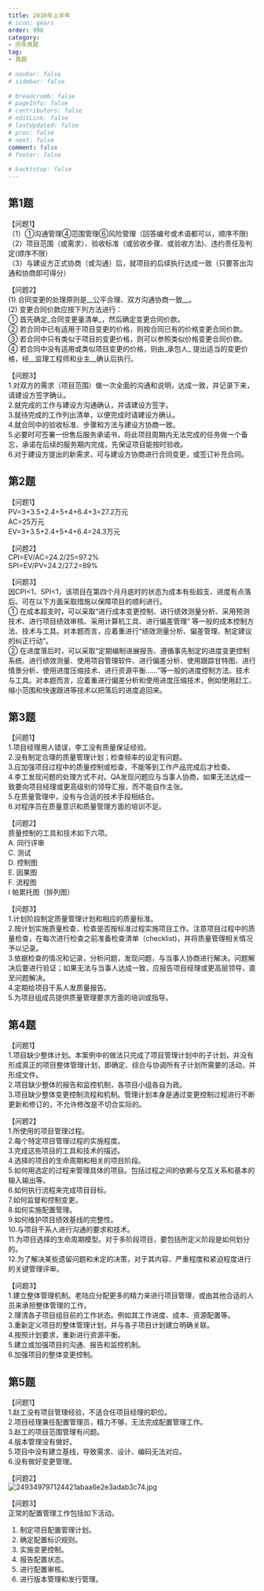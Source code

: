 ```yaml
---  
title: 2010年上半年  
# icon: gears  
order: 998  
category:  
- 历年真题  
tag:  
- 真题  
  
# navbar: false  
# sidebar: false  
  
# breadcrumb: false  
# pageInfo: false  
# contributors: false  
# editLink: false  
# lastUpdated: false  
# prev: false  
# next: false  
comment: false  
# footer: false  
  
# backtotop: false  
---  
```

## 第1题 ##

【问题1】  
（1）①沟通管理④范围管理⑥风险管理（回答编号或术语都可以，顺序不限)  
（2）项目范围（或需求）、验收标准（或验收步骤、或验收方法)、违约责任及判定(顺序不限）  
（3）与建设方正式协商（或沟通）后，就项目的后续执行达成一致（只要答出沟通和协商即可得分）  
  
【问题2】  
(1) 合同变更的处理原则是\_\_公平合理、双方沟通协商一致\_\_。  
(2) 变更合同价款应按下列方法进行：  
① 首先确定\_合同变更量清单\_，然后确定变更合同价款。  
② 若合同中已有适用于项目变更的价格，则按合同已有的价格变更合同价款。  
③ 若合同中只有类似于项目的变更价格，则可以参照类似价格变更合同价款。  
④ 若合同中没有适用或类似项目变更的价格，则由\_承包人\_ 提出适当的变更价格，经\_\_监理工程师和业主\_\_确认后执行。  
  
【问题3】  
1.对双方的需求（项目范围）做一次全面的沟通和说明，达成一致，并记录下来，请建设方签字确认。  
2.就完成的工作与建设方沟通确认，并请建设方签字。  
3.就待完成的工作列出清单，以便完成时请建设方确认。  
4.就合同中的验收标准、步骤和方法与建设方协商一致。  
5.必要时可签署一份售后服务承诺书，将此项目周期内无法完成的任务做一个备忘，承诺在后续的服务期内完成，先保证项目能按时验收。  
6.对于建设方提出的新需求，可与建设方协商进行合同变更，或签订补充合同。  


## 第2题 ##

【问题1】  
PV=3+3.5+2.4+5+4+6.4+3=27.2万元  
AC=25万元  
EV=3+3.5+2.4+5+4+6.4=24.3万元  
  
【问题2】  
CPI=EV/AC=24.2/25=97.2%  
SPI=EV/PV=24.2/27.2=89%  
  
【问题3】  
因CPI&lt;1、SPI&lt;1，该项目在第四个月月底时的状态为成本有些超支、进度有点落后。可在以下方面采取措施以保障项目的顺利进行。  
① 在成本超支时，可以采取“进行成本变更控制、进行绩效测量分析、采用预测技术、进行项目绩效审核、采用计算机工具、进行偏差管理” 等一般的成本控制方法、技术与工具。对本题而言，应着重进行“绩效测量分析、偏差管理、制定建议的纠正行动”。  
② 在进度落后时，可以采取“定期编制进展报告、遵循事先制定的进度变更控制系统、进行绩效测量、使用项目管理软件、进行偏差分析、使用跟踪甘特图、进行情景分析、使用进度压缩技术、进行资源平衡……”等一般的进度控制方法、技术与工具。对本题而言，应着重进行偏差分析和使用进度压缩技术，例如使用赶工、缩小范围和快速跟进等技术以把落后的进度追回来。  


## 第3题 ##

【问题1】  
1.项目经理用人错误，李工没有质量保证经验。  
2.没有制定合理的质量管理计划；检查频率的设定有问题。  
3.应加强项目过程中的质量控制或检查，不能等到工作产品完成后才检查。  
4.李工发现问题的处理方式不对。QA发现问题应与当事人协商，如果无法达成一致要向项目经理或更高级别的领导汇报，而不能自作主张。  
5.在质量管理中，没有与合适的技术手段相结合。  
6.对程序员在质量意识和质量管理方面的培训不足。  
  
【问题2】  
质量控制的工具和技术如下六项。  
A. 同行评审  
C. 测试  
D. 控制图  
E. 因果图  
F. 流程图  
I 帕累托图（排列图）  
  
【问题3】  
1.计划阶段制定质量管理计划和相应的质量标准。  
2.按计划实施质量检查，检查是否按标准过程实施项目工作。注意项目过程中的质量检查，在每次进行检查之前准备检查清单（checklist)，并将质量管理相关情况予以记录。  
3.依据检查的情况和记录，分析问题，发现问题，与当事人协商进行解决。问题解决后要进行验证；如果无法与当事人达成一致，应报告项目经理或更高层领导，直至问题解决。  
4.定期给项目干系人发质量报告。  
5.为项目组成员提供质量管理要求方面的培训或指导。  


## 第4题 ##

【问题1】  
1.项目缺少整体计划。本案例中的做法只完成了项目管理计划中的子计划，并没有形成真正的项目整体管理计划，即确定、综合与协调所有子计划所需要的活动，并形成文件。  
2.项目缺少整体的报告和监控机制，各项目小组各自为政。  
3.项目缺少整体变更控制流程和机制。管理计划本身是通过变更控制过程进行不断更新和修订的，不允许修改是不切合实际的。  
  
【问题2】  
1.所使用的项目管理过程。  
2.每个特定项目管理过程的实施程度。  
3.完成这些项目的工具和技术的描述。  
4.选择的项目的生命周期和相关的项目阶段。  
5.如何用选定的过程来管理具体的项目。包括过程之间的依赖与交互关系和基本的输入输出等。  
6.如何执行流程来完成项目目标。  
7.如何监督和控制变更。  
8.如何实施配置管理。  
9.如何维护项目绩效基线的完整性。  
10.与项目干系人进行沟通的要求和技术。  
11.为项目选择的生命周期模型。对于多阶段项目，要包括所定义阶段是如何划分的。  
12.为了解决某些遗留问题和未定的决策，对于其内容、严重程度和紧迫程度进行的关键管理评审。  
  
【问题3】  
1.建立整体管理机制。老陆应分配更多的精力来进行项目管理，或由其他合适的人员来承担整体管理的工作。  
2.理清各子项目组目前的工作状态。例如其工作进度、成本、资源配置等。  
3.重新定义项目的整体管理计划，并与各子项目计划建立明确关联。  
4.按照计划要求，重新进行资源平衡。  
5.建立或加强项目的沟通、报告和监控机制。  
6.加强项目的整体变更控制。  


## 第5题 ##

【问题1】  
1.赵工没有项目管理经验，不适合任项目经理的职位。  
2.项目经理兼任配置管理员，精力不够，无法完成配置管理工作。  
3.赵工的项目范围管理有问题。  
4.版本管理没有做好。  
5.项目中没有建立基线，导致需求、设计、编码无法对应。  
6.没有做好变更管理。  
  
【问题2】  
![249349797124421abaa6e2e3adab3c74.jpg][]  
  
【问题3】  
正常的配置管理工作包括如下活动。  
1) 制定项目配置管理计划。  
2) 确定配置标识规则。  
3) 实施变更控制。  
4) 报告配置状态。  
5) 进行配置审核。  
6) 进行版本管理和发行管理。  



[249349797124421abaa6e2e3adab3c74.jpg]: https://www.xkxxkx.cn/file/exam/software/系统集成项目管理工程师/案例/第5题/249349797124421abaa6e2e3adab3c74.jpg
